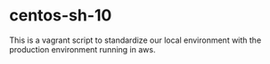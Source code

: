 # centos-sh-10

This is a vagrant script to standardize our local environment with the production environment running in aws.
